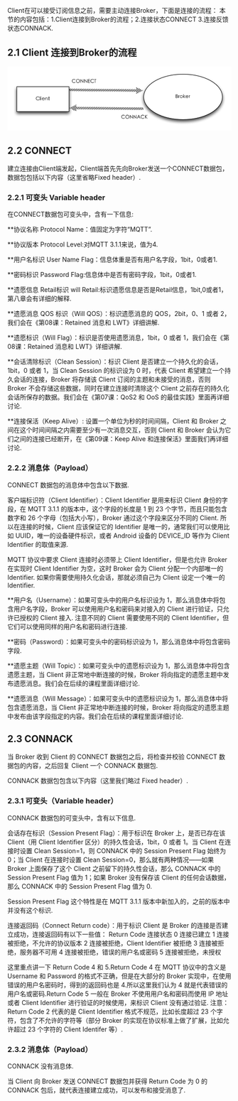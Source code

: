 Client在可以接受订阅信息之前，需要主动连接Broker，下面是连接的流程：
本节的内容包括：1.Client连接到Broker的流程；2.连接状态CONNECT 3.连接反馈状态CONNACK.

## 2.1 Client 连接到Broker的流程
![Client连接Broker](https://github.com/caozhaocao/MQTT1/blob/master/img/02-1.jpg)

## 2.2 CONNECT

建立连接由Client端发起，Client端首先先向Broker发送一个CONNECT数据包，数据包包括以下内容（这里省略Fixed header）.

### 2.2.1 可变头 Variable header

在CONNECT数据包可变头中，含有一下信息:

**协议名称 Protocol Name：值固定为字符“MQTT”.

**协议版本 Protocol Level:对MQTT 3.1.1来说，值为4.

**用户名标识 User Name Flag：信息体重是否有用户名字段，1bit，0或者1.

**密码标识 Password Flag:信息体中是否有密码字段，1bit，0或者1.

**遗愿信息 Retail标识 will Retail:标识遗愿信息是否是Retail信息，1bit,0或者1，第八章会有详细的解释.

**遗愿消息 QOS 标识（Will QOS）：标识遗愿消息的 QOS，2bit，0、1 或者 2，我们会在《第08课：Retained 消息和 LWT》详细讲解.

**遗愿标识（Will Flag）：标识是否使用遗愿消息，1bit，0 或者 1，我们会在《第08课：Retained 消息和 LWT》详细讲解.

**会话清除标识（Clean Session）：标识 Client 是否建立一个持久化的会话，1bit，0 或者 1，当 Clean Session 的标识设为 0 时，代表 Client 希望建立一个持久会话的连接，Broker 将存储该 Client 订阅的主题和未接受的消息，否则 Broker 不会存储这些数据，同时在建立连接时清除这个 Client 之前存在的持久化会话所保存的数据。我们会在《第07课：QoS2 和 OoS 的最佳实践》里面再详细讨论.

**连接保活（Keep Alive）: 设置一个单位为秒的时间间隔，Client 和 Broker 之间在这个时间间隔之内需要至少有一次消息交互，否则 Client 和 Broker 会认为它们之间的连接已经断开，在《第09课：Keep Alive 和连接保活》里面我们再详细讨论.

### 2.2.2 消息体（Payload）
CONNECT 数据包的消息体中包含以下数据.

客户端标识符（Client Identifier）：Client Identifier 是用来标识 Client 身份的字段，在 MQTT 3.1.1 的版本中，这个字段的长度是 1 到 23 个字节，而且只能包含数字和 26 个字母（包括大小写），Broker 通过这个字段来区分不同的 Client.
所以在连接的时候，Client 应该保证它的 Identifier 是唯一的，通常我们可以使用比如 UUID，唯一的设备硬件标识，或者 Android 设备的 DEVICE_ID 等作为 Client Identifier 的取值来源.

MQTT 协议中要求 Client 连接时必须带上 Client Identifier，但是也允许 Broker 在实现时 Client Identifier 为空，这时 Broker 会为 Client 分配一个内部唯一的 Identifier.
如果你需要使用持久化会话，那就必须自己为 Client 设定一个唯一的 Identifier.

**用户名（Username）：如果可变头中的用户名标识设为 1，那么消息体中将包含用户名字段，Broker 可以使用用户名和密码来对接入的 Client 进行验证，只允许已授权的 Client 接入.
注意不同的 Client 需要使用不同的 Client Identifier，但它们可以使用同样的用户名和密码进行连接.

**密码（Password）：如果可变头中的密码标识设为 1，那么消息体中将包含密码字段.

**遗愿主题（Will Topic）：如果可变头中的遗愿标识设为 1，那么消息体中将包含遗愿主题，当 Client 非正常地中断连接的时候，Broker 将向指定的遗愿主题中发布遗愿消息。我们会在后续的课程里面详细讨论.

**遗愿消息（Will Message）：如果可变头中的遗愿标识设为 1，那么消息体中将包含遗愿消息，当 Client 非正常地中断连接的时候，Broker 将向指定的遗愿主题中发布由该字段指定的内容。我们会在后续的课程里面详细讨论.

## 2.3 CONNACK
当 Broker 收到 Client 的 CONNECT 数据包之后，将检查并校验 CONNECT 数据包的内容，之后回复 Client 一个 CONNACK 数据包.

CONNACK 数据包包含以下内容（这里我们略过 Fixed header）.

### 2.3.1 可变头（Variable header）
CONNACK 数据包的可变头中，含有以下信息.

会话存在标识（Session Present Flag）：用于标识在 Broker 上，是否已存在该 Client（用 Client Identifier 区分）的持久性会话，1bit，0 或者 1。当 Client 在连接时设置 Clean Session=1，则 CONNACK 中的 Session Present Flag 始终为 0；当 Client 在连接时设置 Clean Session=0，那么就有两种情况——如果 Broker 上面保存了这个 Client 之前留下的持久性会话，那么 CONNACK 中的 Session Present Flag 值为 1；如果 Broker 没有保存该 Client 的任何会话数据，那么 CONNACK 中的 Session Present Flag 值为 0.

Session Present Flag 这个特性是在 MQTT 3.1.1 版本中新加入的，之前的版本中并没有这个标识.

连接返回码（Connect Return code）：用于标识 Client 是 Broker 的连接是否建立成功，连接返回码有以下一些值：
Return Code	连接状态
0	连接已建立
1	连接被拒绝，不允许的协议版本
2	连接被拒绝，Client Identifier 被拒绝
3	连接被拒绝，服务器不可用
4	连接被拒绝，错误的用户名或密码
5	连接被拒绝，未授权

这里重点讲一下 Return Code 4 和 5.Return Code 4 在 MQTT 协议中的含义是 Username 和 Password 的格式不正确，但是在大部分的 Broker 实现中，在使用错误的用户名密码时，得到的返回码也是 4.所以这里我们认为 4 就是代表错误的用户名或密码.Return Code 5 一般在 Broker 不使用用户名和密码而使用 IP 地址或者 Client Identifier 进行验证的时候使用，来标识 Client 没有通过验证.
注意： Return Code 2 代表的是 Client Identifier 格式不规范，比如长度超过 23 个字符，包含了不允许的字符等（部分 Broker 的实现在协议标准上做了扩展，比如允许超过 23 个字符的 Client Identifer 等）.

### 2.3.2 消息体（Payload）
CONNACK 没有消息体.

当 Client 向 Broker 发送 CONNECT 数据包并获得 Return Code 为 0 的 CONNACK 包后，就代表连接建立成功，可以发布和接受消息了.

